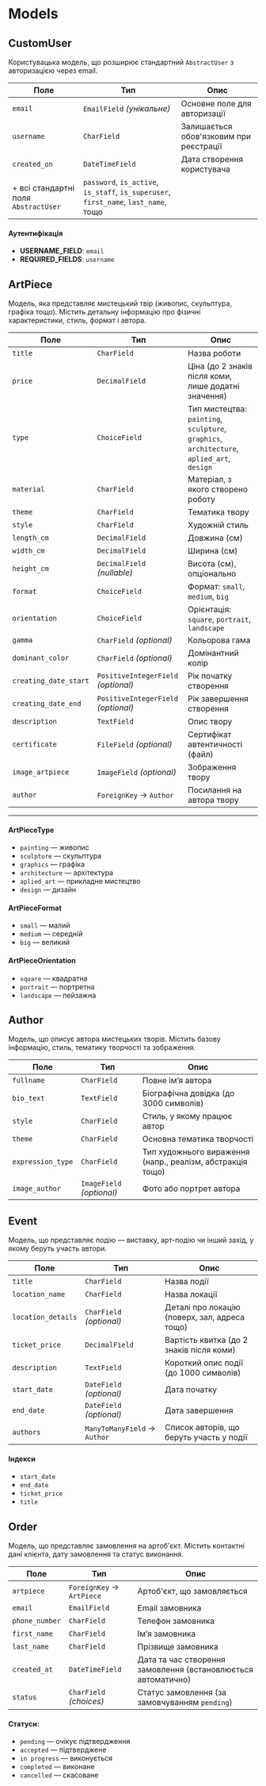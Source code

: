 # Models

## CustomUser

Користувацька модель, що розширює стандартний `AbstractUser` з авторизацією через email.

| Поле | Тип | Опис |
|------|-----|------|
| `email` | `EmailField` *(унікальне)* | Основне поле для авторизації |
| `username` | `CharField` | Залишається обов'язковим при реєстрації |
| `created_on` | `DateTimeField` | Дата створення користувача |
| + всі стандартні поля `AbstractUser` | `password`, `is_active`, `is_staff`, `is_superuser`, `first_name`, `last_name`, тощо |

#### Аутентифікація
- **USERNAME_FIELD**: `email`  
- **REQUIRED_FIELDS**: `username`

## ArtPiece

Модель, яка представляє мистецький твір (живопис, скульптура, графіка тощо). Містить детальну інформацію про фізичні характеристики, стиль, формат і автора.

| Поле | Тип | Опис |
|------|-----|------|
| `title` | `CharField` | Назва роботи |
| `price` | `DecimalField` | Ціна (до 2 знаків після коми, лише додатні значення) |
| `type` | `ChoiceField` | Тип мистецтва: `painting`, `sculpture`, `graphics`, `architecture`, `aplied_art`, `design` |
| `material` | `CharField` | Матеріал, з якого створено роботу |
| `theme` | `CharField` | Тематика твору |
| `style` | `CharField` | Художній стиль |
| `length_cm` | `DecimalField` | Довжина (см) |
| `width_cm` | `DecimalField` | Ширина (см) |
| `height_cm` | `DecimalField` *(nullable)* | Висота (см), опціонально |
| `format` | `ChoiceField` | Формат: `small`, `medium`, `big` |
| `orientation` | `ChoiceField` | Орієнтація: `square`, `portrait`, `landscape` |
| `gamma` | `CharField` *(optional)* | Кольорова гама |
| `dominant_color` | `CharField` *(optional)* | Домінантний колір |
| `creating_date_start` | `PositiveIntegerField` *(optional)* | Рік початку створення |
| `creating_date_end` | `PositiveIntegerField` *(optional)* | Рік завершення створення |
| `description` | `TextField` | Опис твору |
| `certificate` | `FileField` *(optional)* | Сертифікат автентичності (файл) |
| `image_artpiece` | `ImageField` *(optional)* | Зображення твору |
| `author` | `ForeignKey` → `Author` | Посилання на автора твору |

---

#### ArtPieceType

- `painting` — живопис  
- `sculpture` — скульптура  
- `graphics` — графіка  
- `architecture` — архітектура  
- `aplied_art` — прикладне мистецтво  
- `design` — дизайн

#### ArtPieceFormat

- `small` — малий  
- `medium` — середній  
- `big` — великий

#### ArtPieceOrientation

- `square` — квадратна  
- `portrait` — портретна  
- `landscape` — пейзажна

## Author

Модель, що описує автора мистецьких творів. Містить базову інформацію, стиль, тематику творчості та зображення.

| Поле | Тип | Опис |
|------|-----|------|
| `fullname` | `CharField` | Повне ім’я автора |
| `bio_text` | `TextField` | Біографічна довідка (до 3000 символів) |
| `style` | `CharField` | Стиль, у якому працює автор |
| `theme` | `CharField` | Основна тематика творчості |
| `expression_type` | `CharField` | Тип художнього вираження (напр., реалізм, абстракція тощо) |
| `image_author` | `ImageField` *(optional)* | Фото або портрет автора |


## Event

Модель, що представляє подію — виставку, арт-подію чи інший захід, у якому беруть участь автори.

| Поле | Тип | Опис |
|------|-----|------|
| `title` | `CharField` | Назва події |
| `location_name` | `CharField` | Назва локації |
| `location_details` | `CharField` *(optional)* | Деталі про локацію (поверх, зал, адреса тощо) |
| `ticket_price` | `DecimalField` | Вартість квитка (до 2 знаків після коми) |
| `description` | `TextField` | Короткий опис події (до 1000 символів) |
| `start_date` | `DateField` *(optional)* | Дата початку |
| `end_date` | `DateField` *(optional)* | Дата завершення |
| `authors` | `ManyToManyField` → `Author` | Список авторів, що беруть участь у події |

#### Індекси
- `start_date`
- `end_date`
- `ticket_price`
- `title`


## Order

Модель, що представляє замовлення на артоб'єкт. Містить контактні дані клієнта, дату замовлення та статус виконання.

| Поле | Тип | Опис |
|------|-----|------|
| `artpiece` | `ForeignKey` → `ArtPiece` | Артоб'єкт, що замовляється |
| `email` | `EmailField` | Email замовника |
| `phone_number` | `CharField` | Телефон замовника |
| `first_name` | `CharField` | Ім’я замовника |
| `last_name` | `CharField` | Прізвище замовника |
| `created_at` | `DateTimeField` | Дата та час створення замовлення (встановлюється автоматично) |
| `status` | `CharField` *(choices)* | Статус замовлення (за замовчуванням `pending`) |

#### Статуси:
- `pending` — очікує підтвердження  
- `accepted` — підтверджене  
- `in progress` — виконується  
- `completed` — виконане  
- `cancelled` — скасоване